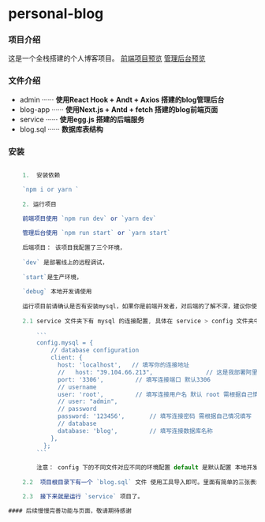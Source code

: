 # personal-blog

### 项目介绍
这是一个全栈搭建的个人博客项目。
 [前端项目预览](https://blog.happynewball.com)
 [管理后台预览](https://admin.happynewball.com)
 

### 文件介绍
*  admin ······ **使用React Hook + Andt + Axios 搭建的blog管理后台**
*  blog-app ······ **使用Next.js + Antd + fetch 搭建的blog前端页面**
*  service ······ **使用egg.js 搭建的后端服务**
*  blog.sql ······ **数据库表结构**




### 安装

```javascript

	1.  安装依赖

	`npm i or yarn `
	
	2. 运行项目

	前端项目使用 `npm run dev` or `yarn dev`
	
	管理后台使用 `npm run start` or `yarn start`
	
	后端项目： 该项目我配置了三个环境， 
	
	`dev` 是部署线上的远程调试，
	
	`start`是生产环境，
	
	`debug` 本地开发请使用
	
	运行项目前请确认是否有安装mysql，如果你是前端开发者，对后端的了解不深，建议你使用mysql 5.0的版本。mysql8 的版本会因为加密方式不同 需要你进行配置。当然了，如果你很了解后端，我相信您很快就可以运行起来了。下面我说不了解后端的运行步骤(默认已安装好 `mysql` )：
	
	2.1 service 文件夹下有 mysql 的连接配置, 具体在 service > config 文件夹中
		
		```
		config.mysql = {
		    // database configuration
		    client: {
		      host: 'localhost',   // 填写你的连接地址
		      //   host: "39.104.66.213",				// 这是我部署阿里云的公网ip
		      port: '3306',			// 填写连接端口 默认3306
		      // username
		      user: 'root',			// 填写连接用户名 默认 root 需根据自己情况填写
		      // user: "admin",
		      // password
		      password: '123456',		// 填写连接密码 需根据自己情况填写
		      // database
		      database: 'blog',			// 填写连接数据库名称
		    },
		  };
		```
		
		注意： config 下的不同文件对应不同的环境配置 default 是默认配置 本地开发环境配置，local 是线上测试环境 prod是 生成环境配置
		
	2.2  项目根目录下有一个 `blog.sql` 文件 使用工具导入即可。里面有简单的三张表格

	2.3  接下来就是运行 `service` 项目了。

#### 后续慢慢完善功能与页面，敬请期待感谢







